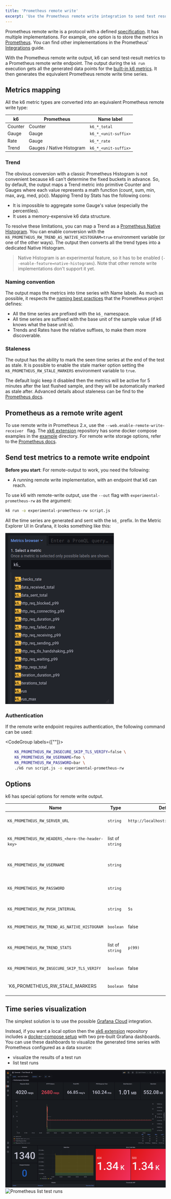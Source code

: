 ```yaml
---
title: 'Prometheus remote write'
excerpt: 'Use the Prometheus remote write integration to send test results to any Prometheus remote write endpoint.'
---
```


<ExperimentalBlockquote />

Prometheus remote write is a protocol with a defined [specification](https://docs.google.com/document/d/1LPhVRSFkGNSuU1fBd81ulhsCPR4hkSZyyBj1SZ8fWOM/edit).
It has multiple implementations.
For example, one option is to store the metrics in [Prometheus](https://prometheus.io/docs/prometheus/latest/feature_flags/#remote-write-receiver).
You can find other implementations in the Prometheus' [Integrations](https://prometheus.io/docs/operating/integrations) guide.

With the Prometheus remote write output, k6 can send test-result metrics to a Prometheus remote write endpoint.
The output during the `k6 run` execution gets all the generated data points for the [built-in  k6 metrics](/using-k6/metrics/).
It then generates the equivalent Prometheus remote write time series.

## Metrics mapping

All the k6 metric types are converted into an equivalent Prometheus remote write type:

| k6 | Prometheus | Name label |
|----|------------| ---------- |
| Counter | Counter | `k6_*_total`
| Gauge | Gauge | `k6_*_<unit-suffix>` |
| Rate | Gauge | `k6_*_rate` |
| Trend | Gauges / Native Histogram | `k6_*_<unit-suffix>` |

### Trend

The obvious conversion with a classic Prometheus Histogram is not convenient because k6 can't determine the fixed buckets in advance.
So, by default, the output maps a Trend metric into primitive Counter and Gauges where each value represents a math function (count, sum, min, max, avg, med, p(x)).
Mapping Trend by Stats has the following cons:
* It is impossible to aggregate some Gauge's value (especially the percentiles).
* It uses a memory-expensive k6 data structure.

To resolve these limitations, you can map a Trend as a [Prometheus Native Histogram](https://prometheus.io/docs/concepts/metric_types/#histogram).
You can enable conversion with the `K6_PROMETHEUS_RW_TREND_AS_NATIVE_HISTOGRAM=true` environment variable (or one of the other ways).
The output then converts all the trend types into a dedicated Native Histogram.

>Native Histogram is an experimental feature, so it has to be enabled (`--enable-feature=native-histograms`). Note that other remote write implementations don't support it yet.

### Naming convention

The output maps the metrics into time series with Name labels.
As much as possible, it respects the [naming best practices](https://prometheus.io/docs/practices/naming) that the Prometheus project defines:

* All the time series are prefixed with the `k6_` namespace.
* All time series are suffixed with the base unit of the sample value (if k6 knows what the base unit is).
* Trends and Rates have the relative suffixes, to make them more discoverable.

### Staleness

The output has the ability to mark the seen time series at the end of the test as stale. It is possible to enable the stale marker option setting the `K6_PROMETHEUS_RW_STALE_MARKERS` environment variable to `true`.

The default logic keep it disabled then the metrics will be active for 5 minutes after the last flushed sample, and they will be automatically marked as stale after. Advanced details about staleness can be find to the [Prometheus docs](https://prometheus.io/docs/prometheus/latest/querying/basics/#staleness).

## Prometheus as a remote write agent

To use remote write in Prometheus 2.x, use the `--web.enable-remote-write-receiver ` flag.
The [xk6 extension](https://github.com/grafana/xk6-output-prometheus-remote) repository has some docker compose examples in the [example](https://github.com/grafana/xk6-output-prometheus-remote/tree/main/example) directory.
For remote write storage options, refer to the [Prometheus docs](https://prometheus.io/docs/prometheus/latest/configuration/configuration/#remote_write).

## Send test metrics to a remote write endpoint

**Before you start**:
For remote-output to work, you need the following:
- A running remote write implementation, with an endpoint that k6 can reach.

To use k6 with remote-write output, use the `--out` flag with `experimental-prometheus-rw` as the argument:

```bash
k6 run -o experimental-prometheus-rw script.js
```
 
All the time series are generated and sent with the `k6_` prefix. In the Metric Explorer UI in Grafana, it looks something  like this:

![k6 metrics as seen in the Prometheus UI](images/Prometheus/prom-rw-metrics.png)

### Authentication

If the remote write endpoint requires authentication, the following command can be used:

<CodeGroup labels={[""]}>

```bash
    K6_PROMETHEUS_RW_INSECURE_SKIP_TLS_VERIFY=false \
    K6_PROMETHEUS_RW_USERNAME=foo \
    K6_PROMETHEUS_RW_PASSWORD=bar \
    ./k6 run script.js -o experimental-prometheus-rw
```

</CodeGroup>

## Options

k6 has special options for remote write output.

| Name | Type | Default | Description |
| ---- | ---- | ------- | ----------- |
| `K6_PROMETHEUS_RW_SERVER_URL` | `string` | `http://localhost:9090/api/v1/write` | URL of the Prometheus remote write implementation's endpoint. |
| `K6_PROMETHEUS_RW_HEADERS_<here-the-header-key>` | list of `string` | | Additional headers to include in the HTTP requests. `K6_PROMETHEUS_RW_HEADERS_X-MY-HEADER=foo`|
| `K6_PROMETHEUS_RW_USERNAME` | `string` | | User for the HTTP Basic authentication at the Prometheus remote write endpoint. |
| `K6_PROMETHEUS_RW_PASSWORD` | `string` | | Password for the HTTP Basic authentication at the Prometheus remote write endpoint. |
| `K6_PROMETHEUS_RW_PUSH_INTERVAL` | `string` | `5s` | Interval of the metrics' aggregation and upload to the endpoint. |
| `K6_PROMETHEUS_RW_TREND_AS_NATIVE_HISTOGRAM` | `boolean` | false | If true, it maps the all defined Trend metrics as [Native Histograms](#trend). |
| `K6_PROMETHEUS_RW_TREND_STATS` | list of `string` | `p(99)` | If Native Histogram is not enabled then it defines the stats functions to map for the all defined Trend metrics. |
| `K6_PROMETHEUS_RW_INSECURE_SKIP_TLS_VERIFY` | `boolean` | false | If true, the HTTP client skips TLS verification on the endpoint. |
| `K6_PROMETHEUS_RW_STALE_MARKERS | `boolean` | false | If true, the output at the end of the test marks all the seen time series as stale. |

## Time series visualization 

The simplest solution is to use the possible [Grafana Cloud](/results-output/real-time/grafana-cloud) integration.

Instead, if you want a local option then the [xk6 extension](https://github.com/grafana/xk6-output-prometheus-remote) repository includes a [docker-compose setup](https://github.com/grafana/xk6-output-prometheus-remote/#docker-compose) with two pre-built Grafana dashboards.
You can use these dashboards to visualize the generated time series with Prometheus configured as a data source: 
- visualize the results of a test run
- list test runs

![Prometheus k6 results](./images/Prometheus/prometheus-dashboard-test-result.png)
![Prometheus list test runs](./images/Prometheus/prometheus-dashboard-test-runs.png)
